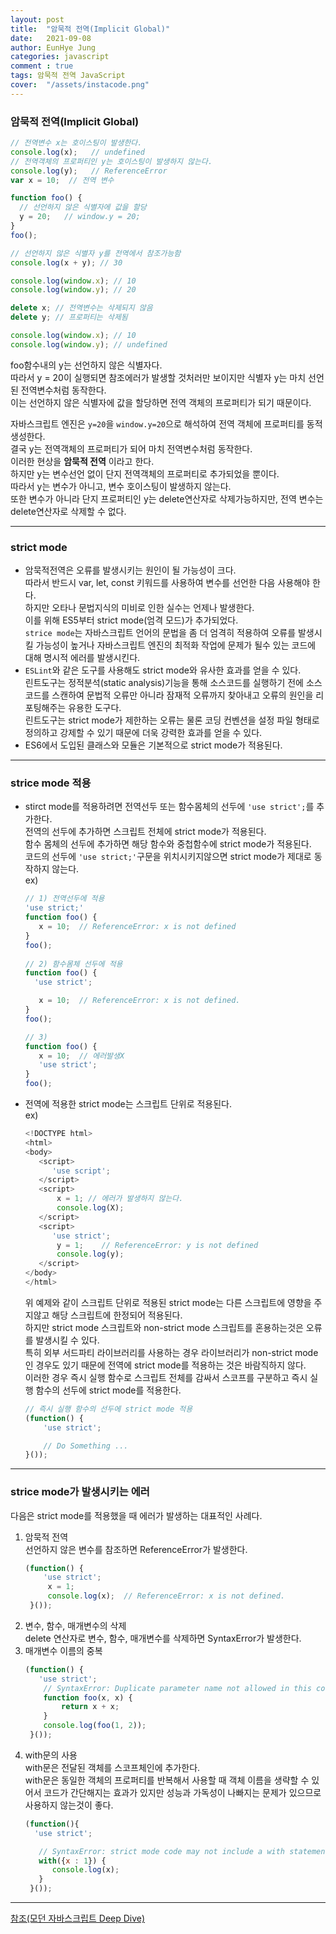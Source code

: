 ```yaml
---
layout: post
title:  "암묵적 전역(Implicit Global)"
date:   2021-09-08
author: EunHye Jung
categories: javascript
comment : true
tags: 암묵적 전역 JavaScript
cover:  "/assets/instacode.png"
---
```

	
### 암묵적 전역(Implicit Global)    
   
```javascript  
// 전역변수 x는 호이스팅이 발생한다. 
console.log(x);   // undefined
// 전역객체의 프로퍼티인 y는 호이스팅이 발생하지 않는다.
console.log(y);   // ReferenceError
var x = 10;  // 전역 변수

function foo() {
  // 선언하지 않은 식별자에 값을 할당
  y = 20;   // window.y = 20;
}
foo();

// 선언하지 않은 식별자 y를 전역에서 참조가능함  
console.log(x + y); // 30

console.log(window.x); // 10
console.log(window.y); // 20

delete x; // 전역변수는 삭제되지 않음
delete y; // 프로퍼티는 삭제됨

console.log(window.x); // 10
console.log(window.y); // undefined
```   
    
foo함수내의 y는 선언하지 않은 식별자다.  
따라서 y = 20이 실행되면 참조에러가 발생할 것처러만 보이지만 식별자 y는 마치 선언된 전역변수처럼 동작한다.  
이는 선언하지 않은 식별자에 값을 할당하면 전역 객체의 프로퍼티가 되기 때문이다.  
  
자바스크립트 엔진은 `y=20`을 `window.y=20`으로 해석하여 전역 객체에 프로퍼티를 동적 생성한다.  
결국 y는 전역객체의 프로퍼티가 되어 마치 전역변수처럼 동작한다.  
이러한 현상을 **암묵적 전역** 이라고 한다.  
하지만 y는 변수선언 없이 단지 전역객체의 프로퍼티로 추가되었을 뿐이다.  
따라서 y는 변수가 아니고, 변수 호이스팅이 발생하지 않는다.  
또한 변수가 아니라 단지 프로퍼티인 y는 delete연산자로 삭제가능하지만, 전역 변수는 delete연산자로 삭제할 수 없다.  
   
- - -   
   
### strict mode   
    
* 암묵적전역은 오류를 발생시키는 원인이 될 가능성이 크다.  
  따라서 반드시 var, let, const 키워드를 사용하여 변수를 선언한 다음 사용해야 한다.  
  하지만 오타나 문법지식의 미비로 인한 실수는 언제나 발생한다.  
  이를 위해 ES5부터 strict mode(엄격 모드)가 추가되었다.  
  `strice mode`는 자바스크립트 언어의 문법을 좀 더 엄격히 적용하여 오류를 발생시킬 가능성이 높거나 자바스크립트 엔진의 최적화 작업에 문제가 될수 있는 코드에 대해 명시적 에러를 발생시킨다.  
* `ESLint`와 같은 도구를 사용해도 strict mode와 유사한 효과를 얻을 수 있다.  
  린트도구는 정적분석(static analysis)기능을 통해 소스코드를 실행하기 전에 소스코드를 스캔하여 문법적 오류만 아니라 잠재적 오류까지 찾아내고 오류의 원인을 리포팅해주는 유용한 도구다.  
  린트도구는 strict mode가 제한하는 오류는 물론 코딩 컨벤션을 설정 파일 형태로 정의하고 강제할 수 있기 때문에 더욱 강력한 효과를 얻을 수 있다.  
* ES6에서 도입된 클래스와 모듈은 기본적으로 strict mode가 적용된다.    
      
- - -   
    
### strice mode 적용  
      
* stirct mode를 적용하려면 전역선두 또는 함수몸체의 선두에 `'use strict';`를 추가한다.  
  전역의 선두에 추가하면 스크립트 전체에 strict mode가 적용된다.  
  함수 몸체의 선두에 추가하면 해당 함수와 중첩함수에 strict mode가 적용된다.   
  코드의 선두에 `'use strict;'`구문을 위치시키지않으면 strict mode가 제대로 동작하지 않는다.  
  ex)
  ```javascript     
  // 1) 전역선두에 적용    
  'use strict;'
  function foo() {
     x = 10;  // ReferenceError: x is not defined  
  }
  foo();  
 
  // 2) 함수몸체 선두에 적용  
  function foo() {
    'use strict';  
  
     x = 10;  // ReferenceError: x is not defined.
  }
  foo();
  
  // 3) 
  function foo() {
     x = 10;  // 에러발생X
     'use strict';
  }
  foo();
  ```   
   
* 전역에 적용한 strict mode는 스크립트 단위로 적용된다.  
  ex)
  ```javascript  
  <!DOCTYPE html>
  <html>
  <body>
     <script>
        'use script';
     </script>
     <script>
         x = 1; // 에러가 발생하지 않는다. 
         console.log(X);
     </script>
     <script>
        'use strict';   
         y = 1;    // ReferenceError: y is not defined
         console.log(y);
     </script>
  </body>
  </html>
  ```   
  위 예제와 같이 스크립트 단위로 적용된 strict mode는 다른 스크립트에 영향을 주지않고 해당 스크립트에 한정되어 적용된다.  
  하지만 strict mode 스크립트와 non-strict mode 스크립트를 혼용하는것은 오류를 발생시킬 수 있다.  
  특히 외부 서드파티 라이브러리를 사용하는 경우 라이브러리가 non-strict mode인 경우도 있기 때문에 전역에 strict mode를 적용하는 것은 바람직하지 않다.  
  이러한 경우 즉시 실행 함수로 스크립트 전체를 감싸서 스코프를 구분하고 즉시 실행 함수의 선두에 strict mode를 적용한다.   
  ```javascript   
  // 즉시 실행 함수의 선두에 strict mode 적용
  (function() {
      'use strict';

      // Do Something ...
  }());
  ```     
      
- - -   
    
### strice mode가 발생시키는 에러     
   
다음은 strict mode를 적용했을 때 에러가 발생하는 대표적인 사례다.  
1) 암묵적 전역  
   선언하지 않은 변수를 참조하면 ReferenceError가 발생한다.   
   ```javascript  
   (function() {
       'use strict'; 
        x = 1;
        console.log(x);  // ReferenceError: x is not defined.  
    }());
   ```  
2) 변수, 함수, 매개변수의 삭제   
   delete 연산자로 변수, 함수, 매개변수를 삭제하면 SyntaxError가 발생한다.  
3) 매개변수 이름의 중복   
   ```javascript   
   (function() {
      'use strict';  
       // SyntaxError: Duplicate parameter name not allowed in this context
       function foo(x, x) {
           return x + x;
       }
       console.log(foo(1, 2));
    }());
   ```   
4) with문의 사용  
   with문은 전달된 객체를 스코프체인에 추가한다.  
   with문은 동일한 객체의 프로퍼티를 반복해서 사용할 때 객체 이름을 생략할 수 있어서 코드가 간단해지는 효과가 있지만 성능과 가독성이 나빠지는 문제가 있으므로 사용하지 않는것이 좋다.   
   ```javascript   
   (function(){
     'use strict';

      // SyntaxError: strict mode code may not include a with statement
      with({x : 1}) {
         console.log(x);
      }
    }());
   ```   
       
- - -   
      
[참조(모던 자바스크립트 Deep Dive)](https://book.naver.com/bookdb/book_detail.nhn?bid=16710547)
    
